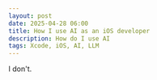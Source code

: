 ```yaml
---
layout: post
date: 2025-04-28 06:00
title: How I use AI as an iOS developer
description: How do I use AI
tags: Xcode, iOS, AI, LLM
---
```


I don't.
